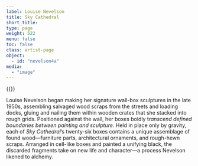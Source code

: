 ```yaml
---
label: Louise Nevelson
title: Sky Cathedral
short_title:
type: page
weight: 522
menu: false
toc: false
class: artist-page
object:
  - id: "nevelson4a"
media:
  - "image"
---
```

{{<q-figure id="nevelson4a">}}

Louise Nevelson began making her signature wall-box sculptures in the late 1950s, assembling salvaged wood scraps from the streets and loading docks, gluing and nailing them within wooden crates that she stacked into rough grids. Positioned against the wall, her boxes boldly t*ranscend defined boundaries between painting and sculpture.* Held in place only by gravity, each of *Sky Cathedral*’s twenty-six boxes contains a unique assemblage of found wood—furniture parts, architectural ornaments, and rough-hewn scraps. Arranged in cell-like boxes and painted a unifying black, the discarded fragments take on new life and character—a process Nevelson likened to alchemy.
